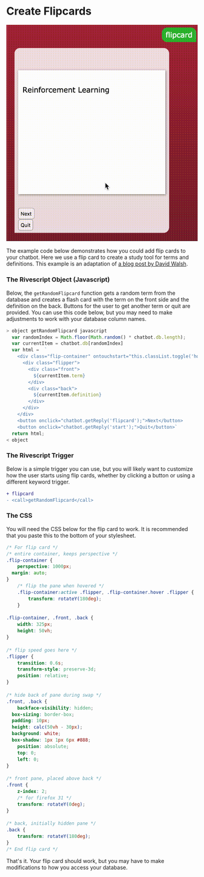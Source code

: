 # Create Flipcards

![](../.gitbook/assets/flipcard.gif)

The example code below demonstrates how you could add flip cards to your chatbot. Here we use a flip card to create a study tool for terms and definitions. This example is an adaptation of [a blog post by David Walsh](https://davidwalsh.name/css-flip).

### The Rivescript Object \(Javascript\)

Below, the `getRandomFlipcard` function gets a random term from the database and creates a flash card with the term on the front side and the definition on the back. Buttons for the user to get another term or quit are provided. You can use this code below, but you may need to make adjustments to work with your database column names.

```javascript
> object getRandomFlipcard javascript
  var randomIndex = Math.floor(Math.random() * chatbot.db.length);
  var currentItem = chatbot.db[randomIndex]
  var html =  `
    <div class="flip-container" ontouchstart="this.classList.toggle('hover');">
      <div class="flipper">
        <div class="front">
          ${currentItem.term}
        </div>
        <div class="back">
          ${currentItem.definition}
        </div>
      </div>
    </div>
    <button onclick="chatbot.getReply('flipcard');">Next</button>
    <button onclick="chatbot.getReply('start');">Quit</button>`
  return html;
< object
```

### The Rivescript Trigger

Below is a simple trigger you can use, but you will likely want to customize how the user starts using flip cards, whether by clicking a button or using a different keyword trigger.

```diff
+ flipcard
- <call>getRandomFlipcard</call>
```

### The CSS

You will need the CSS below for the flip card to work. It is recommended that you paste this to the bottom of your stylesheet.

```css
/* For flip card */
/* entire container, keeps perspective */
.flip-container {
	perspective: 1000px;
  margin: auto;
}
	/* flip the pane when hovered */
	.flip-container:active .flipper, .flip-container.hover .flipper {
		transform: rotateY(180deg);
	}

.flip-container, .front, .back {
	width: 325px;
	height: 50vh;
}

/* flip speed goes here */
.flipper {
	transition: 0.6s;
	transform-style: preserve-3d;
	position: relative;
}

/* hide back of pane during swap */
.front, .back {
	backface-visibility: hidden;
  box-sizing: border-box;
  padding: 10px;
  height: calc(50vh - 30px);
  background: white;
  box-shadow: 1px 1px 6px #888;
	position: absolute;
	top: 0;
	left: 0;
}

/* front pane, placed above back */
.front {
	z-index: 2;
	/* for firefox 31 */
	transform: rotateY(0deg);
}

/* back, initially hidden pane */
.back {
	transform: rotateY(180deg);
}
/* End flip card */
```

That's it. Your flip card should work, but you may have to make modifications to how you access your database.

